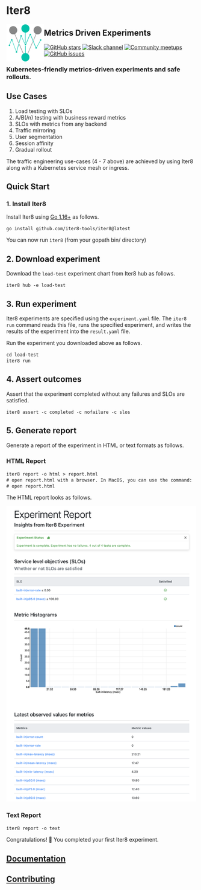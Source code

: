 # Iter8

<img alt="Iter8" src="mkdocs/docs/images/favicon.png" width="100" align="left">

## Metrics Driven Experiments

[![GitHub stars](https://img.shields.io/github/stars/iter8-tools/iter8?style=social)](https://github.com/iter8-tools/iter8/stargazers)
[![Slack channel](https://img.shields.io/badge/Slack-Join-purple)](https://join.slack.com/t/iter8-tools/shared_invite/zt-awl2se8i-L0pZCpuHntpPejxzLicbmw)
[![Community meetups](https://img.shields.io/badge/meet-Iter8%20community%20meetups-brightgreen)](https://iter8.tools/0.7/getting-started/help/#iter8-community-meetings)
[![GitHub issues](https://img.shields.io/github/issues/iter8-tools/iter8)](https://github.com/iter8tools/iter8/issues)

### Kubernetes-friendly metrics-driven <strong>experiments</strong> and <strong>safe rollouts</strong>. 

## Use Cases

1.  Load testing with SLOs
2.  A/B(/n) testing with business reward metrics
3.  SLOs with metrics from any backend
4.  Traffic mirroring
5.  User segmentation
6.  Session affinity
7.  Gradual rollout

The traffic engineering use-cases (4 - 7 above) are achieved by using Iter8 along with a Kubernetes service mesh or ingress.

## Quick Start

### 1. Install Iter8
Install Iter8 using [Go 1.16+](https://golang.org/) as follows.
```shell
go install github.com/iter8-tools/iter8@latest
```
You can now run `iter8` (from your gopath bin/ directory)

## 2. Download experiment
Download the `load-test` experiment chart from Iter8 hub as follows.

```shell
iter8 hub -e load-test
```

## 3. Run experiment
Iter8 experiments are specified using the `experiment.yaml` file. The `iter8 run` command reads this file, runs the specified experiment, and writes the results of the experiment into the `result.yaml` file.

Run the experiment you downloaded above as follows.

```shell
cd load-test
iter8 run
```

## 4. Assert outcomes
Assert that the experiment completed without any failures and SLOs are satisfied.

```shell
iter8 assert -c completed -c nofailure -c slos
```

## 5. Generate report
Generate a report of the experiment in HTML or text formats as follows.

### HTML Report

```shell
iter8 report -o html > report.html
# open report.html with a browser. In MacOS, you can use the command:
# open report.html
```

The HTML report looks as follows.

![HTML report](mkdocs/docs/getting-started/images/report.html.png)

### Text Report

```shell
iter8 report -o text
```

Congratulations! :tada: You completed your first Iter8 experiment.

## [Documentation](https://iter8.tools)

## [Contributing](https://iter8.tools/latest/contributing/overview/)
